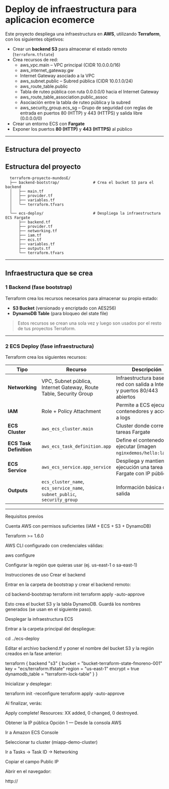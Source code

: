 # Deploy de infraestructura para aplicacion ecomerce

Este proyecto despliega una infraestructura en **AWS**, utilizando **Terraform**, con los siguientes objetivos:

- Crear un **backend S3** para almacenar el estado remoto (`terraform.tfstate`)
- Crea recursos de red:
    - aws_vpc.main – VPC principal (CIDR 10.0.0.0/16)
    - aws_internet_gateway.gw 
    - Internet Gateway asociado a la VPC
    - aws_subnet.public – Subred pública (CIDR 10.0.1.0/24)
    - aws_route_table.public 
    - Tabla de ruteo pública con ruta 0.0.0.0/0 hacia el Internet Gateway
    - aws_route_table_association.public_assoc 
    - Asociación entre la tabla de ruteo pública y la subred
    - aws_security_group.ecs_sg – Grupo de seguridad con reglas de entrada en puertos 80 (HTTP) y 443 (HTTPS) y salida libre (0.0.0.0/0)
- Crear un entorno ECS con **Fargate**
- Exponer los puertos **80 (HTTP)** y **443 (HTTPS)** al público
---

## Estructura del proyecto

## Estructura del proyecto
```
  terraform-proyecto-mundosE/
  ├── backend-bootstrap/               # Crea el bucket S3 para el backend
  │   ├── main.tf
  │   ├── provider.tf
  │   ├── variables.tf
  │   └── terraform.tfvars
  │
  └── ecs-deploy/                      # Despliega la infraestructura ECS Fargate
      ├── backend.tf
      ├── provider.tf
      ├── networking.tf
      ├── iam.tf
      ├── ecs.tf
      ├── variables.tf
      ├── outputs.tf
      └── terraform.tfvars
```
---

## Infraestructura que se crea

### **1️ Backend (fase bootstrap)**
Terraform crea los recursos necesarios para almacenar su propio estado:

- **S3 Bucket** (versionado y encriptado con AES256)
- **DynamoDB Table** (para bloqueo del state file)

>  Estos recursos se crean una sola vez y luego son usados por el resto de tus proyectos Terraform.

---

### **2️ ECS Deploy (fase infraestructura)**

Terraform crea los siguientes recursos:

| Tipo | Recurso | Descripción |
|------|----------|-------------|
| **Networking** | VPC, Subnet pública, Internet Gateway, Route Table, Security Group | Infraestructura base de red con salida a Internet y puertos 80/443 abiertos |
| **IAM** | Role + Policy Attachment | Permite a ECS ejecutar contenedores y acceder a logs |
| **ECS Cluster** | `aws_ecs_cluster.main` | Cluster donde corren las tareas Fargate |
| **ECS Task Definition** | `aws_ecs_task_definition.app` | Define el contenedor a ejecutar (imagen `nginxdemos/hello:latest`) |
| **ECS Service** | `aws_ecs_service.app_service` | Despliega y mantiene en ejecución una tarea Fargate con IP pública |
| **Outputs** | `ecs_cluster_name`, `ecs_service_name`, `subnet_public`, `security_group` | Información básica de salida |

---

Requisitos previos

Cuenta AWS con permisos suficientes (IAM + ECS + S3 + DynamoDB)

Terraform >= 1.6.0

AWS CLI configurado con credenciales válidas:

aws configure


Configurar la región que quieras usar (ej. us-east-1 o sa-east-1)

 Instrucciones de uso
 Crear el backend

Entrar en la carpeta de bootstrap y crear el backend remoto:

cd backend-bootstrap
terraform init
terraform apply -auto-approve


Esto crea el bucket S3 y la tabla DynamoDB.
Guardá los nombres generados (se usan en el siguiente paso).

 Desplegar la infraestructura ECS

Entrar a la carpeta principal del despliegue:

cd ../ecs-deploy


Editar el archivo backend.tf y poner el nombre del bucket S3 y la región creados en la fase anterior:

terraform {
  backend "s3" {
    bucket         = "bucket-terraform-state-fmoreno-001"
    key            = "ecs/terraform.tfstate"
    region         = "us-east-1"
    encrypt        = true
    dynamodb_table = "terraform-lock-table"
  }
}


Inicializar y desplegar:

terraform init -reconfigure
terraform apply -auto-approve


Al finalizar, verás:

Apply complete! Resources: XX added, 0 changed, 0 destroyed.

 Obtener la IP pública
 Opción 1 — Desde la consola AWS

Ir a Amazon ECS Console

Seleccionar tu cluster (miapp-demo-cluster)

Ir a Tasks → Task ID → Networking

Copiar el campo Public IP

Abrir en el navegador:

http://<ip-publica>